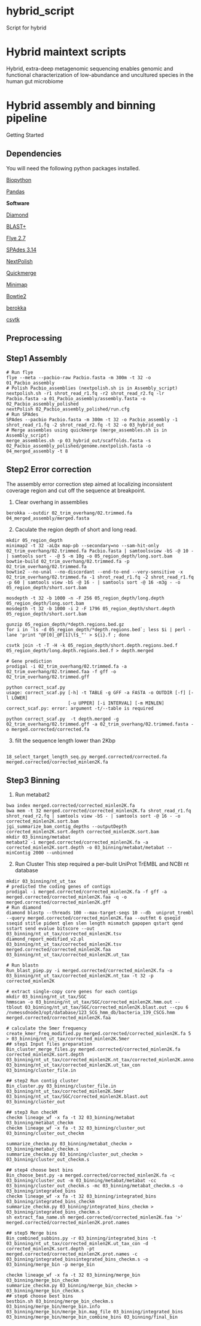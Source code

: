 # hybrid_script
Script for hybrid
# Hybrid maintext scripts
Hybrid, extra-deep metagenomic sequencing enables genomic and functional characterization of low-abundance and uncultured species in the human gut microbiome

# Hybrid assembly and binning pipeline
Getting Started 

## Dependencies
You will need the following python packages installed.

[Biopython](https://biopython.org/)

[Pandas](https://pandas.pydata.org/)

**Software**

[Diamond](https://github.com/bbuchfink/diamond)

[BLAST+](https://blast.ncbi.nlm.nih.gov/Blast.cgi?CMD=Web&PAGE_TYPE=BlastNews)

[Flye 2.7](https://github.com/fenderglass/Flye)

[SPAdes 3.14](https://github.com/ablab/spades)

[NextPolish](https://github.com/Nextomics/NextPolish)

[Quickmerge](https://github.com/mahulchak/quickmerge)

[Minimap](https://github.com/lh3/minimap)

[Bowtie2](https://github.com/BenLangmead/bowtie)

[berokka](https://github.com/tseemann/berokka)

[csvtk](https://github.com/shenwei356/csvtk)

## Preprocessing
## Step1 Assembly
```
# Run flye
flye --meta --pacbio-raw Pacbio.fasta -m 300m -t 32 -o 01_Pacbio_assembly
# Polish Pacbio_assemblies (nextpolish.sh is in Assembly_script)
nextpolish.sh -r1 shrot_read_r1.fq -r2 shrot_read_r2.fq -lr Pacbio.fasta -a 01_Pacbio_assembly/assembly.fasta -o 02_Pacbio_assembly_polished
nextPolish 02_Pacbio_assembly_polished/run.cfg
# Run SPAdes
SPAdes --pacbio Pacbio.fasta -m 300m -t 32 -o Pacbio_assembly -1 shrot_read_r1.fq -2 shrot_read_r2.fq -t 32 -o 03_hybrid_out
# Merge assembles using quickmerge (merge_assembles.sh is in Assembly_script)
merge_assembles.sh -p 03_hybrid_out/scaffolds.fasta -s 02_Pacbio_assembly_polished/genome.nextpolish.fasta -o 04_merged_assembly -t 8
```
## Step2 Error correction
The assembly error correction step aimed at localizing inconsistent coverage region and cut off the sequence at breakpoint.
1. Clear overhang in assemblies
```
berokka --outdir 02_trim_overhang/02.trimmed.fa 04_merged_assembly/merged.fasta
```
2. Caculate the region depth of short and long read.
```
mkdir 05_region_depth
minimap2 -t 32 -aLQx map-pb --secondary=no --sam-hit-only 02_trim_overhang/02.trimmed.fa Pacbio.fasta | samtoolsview -bS -@ 10 - | samtools sort - -@ 5 -m 10g -o 05_region_depth/long.sort.bam
bowtie-build 02_trim_overhang/02.trimmed.fa -p 02_trim_overhang/02.trimmed.fa
bowtie2 --no-unal --no-discordant --end-to-end --very-sensitive -x 02_trim_overhang/02.trimmed.fa -1 shrot_read_r1.fq -2 shrot_read_r1.fq -p 60 | samtools view -bS -@ 16 - | samtools sort -@ 16 -m3g - -o  05_region_depth/short.sort.bam

mosdepth -t 32 -b 1000 -n -F 256 05_region_depth/long.depth 05_region_depth/long.sort.bam
mosdepth -t 32 -b 1000 -i 2 -F 1796 05_region_depth/short.depth 05_region_depth/short.sort.bam

gunzip 05_region_depth/*depth.regions.bed.gz
for i in `ls -d 05_region_depth/*depth.regions.bed`; less $i | perl -lane 'print "@F[0]_@F[1]\t$_"' > ${i}.f ; done 

csvtk join -t -T -H -k 05_region_depth/short.depth.regions.bed.f 05_region_depth/long.depth.regions.bed.f > depth.merged

# Gene prediction
prodigal -i 02_trim_overhang/02.trimmed.fa -a 02_trim_overhang/02.trimmed.faa -f gff -o 02_trim_overhang/02.trimmed.gff
```

```
python correct_scaf.py 
usage: correct_scaf.py [-h] -t TABLE -g GFF -a FASTA -o OUTDIR [-f] [-l LOWER]
                       [-u UPPER] [-i INTERVAL] [-m MINLEN]
correct_scaf.py: error: argument -t/--table is required

python correct_scaf.py  -t depth.merged -g 02_trim_overhang/02.trimmed.gff -a 02_trim_overhang/02.trimmed.fasta -o merged.corrected/corrected.fa
``` 

3. filt the sequence length lower than 2Kbp
```

18_select_target_length_seq.py merged.corrected/corrected.fa merged.corrected/corrected_minlen2K.fa

```
## Step3 Binning
1. Run metabat2 
```
bwa index merged.corrected/corrected_minlen2K.fa 
bwa mem -t 32 merged.corrected/corrected_minlen2K.fa shrot_read_r1.fq shrot_read_r2.fq | samtools view -bS - | samtools sort -@ 16 - -o corrected_minlen2K.sort.bam
jgi_summarize_bam_contig_depths --outputDepth corrected_minlen2K.sort.depth corrected_minlen2K.sort.bam
mkdir 03_binning/metabat
metabat2 -i merged.corrected/corrected_minlen2K.fa -a corrected_minlen2K.sort.depth -o 03_binning/metabat/metabat --minContig 2000 --unbinned

```
2. Run Cluster
This step required a per-bulit UniProt TrEMBL and NCBI nt database 
```
mkdir 03_binning/nt_ut_tax
# predicted the coding genes of contigs
prodigal -i merged.corrected/corrected_minlen2K.fa -f gff -a merged.corrected/corrected_minlen2K.faa -q -o merged.corrected/corrected_minlen2K.gff 
# Run diamond
diamond blastp --threads 100 --max-target-seqs 10 --db  uniprot_trembl --query merged.corrected/corrected_minlen2K.faa --outfmt 6 qseqid sseqid stitle pident qlen slen length mismatch gapopen qstart qend sstart send evalue bitscore --out 03_binning/nt_ut_tax/corrected_minlen2K.tsv
diamond_report_modified_v2.pl 03_binning/nt_ut_tax/corrected_minlen2K.tsv merged.corrected/corrected_minlen2K.faa 03_binning/nt_ut_tax/corrected_minlen2K.ut_tax

# Run blastn
Run_blast_piep.py -i merged.corrected/corrected_minlen2K.fa -o 03_binning/nt_ut_tax/corrected_minlen2K.nt_tax -t 32 -p corrected_minlen2K 

# extract single-copy core genes for each contigs
mkdir 03_binning/nt_ut_tax/SGC
hmmscan -o 03_binning/nt_ut_tax/SGC/corrected_minlen2K.hmm.out --tblout 03_binning/nt_ut_tax/SGC/corrected_minlen2K.blast.out --cpu 6 /nvmessdnode3/opt/database/123_SCG_hmm_db/bacteria_139_CSCG.hmm merged.corrected/corrected_minlen2K.faa

# calculate the 5mer frequency 
create_kmer_freq_modified.py merged.corrected/corrected_minlen2K.fa 5 > 03_binning/nt_ut_tax/corrected_minlen2K.5mer
## step1 Input files preparation 
Bin_cluster_merge_files.py merged.corrected/corrected_minlen2K.fa corrected_minlen2K.sort.depth 03_binning/nt_ut_tax/corrected_minlen2K.nt_tax/corrected_minlen2K.anno.f 03_binning/nt_ut_tax/corrected_minlen2K.ut_tax_con 03_binning/cluster_file.in

## step2 Run contig cluster
Bin_cluster.py 03_binning/cluster_file.in 03_binning/nt_ut_tax/corrected_minlen2K.5mer 03_binning/nt_ut_tax/SGC/corrected_minlen2K.blast.out 03_binning/cluster_out

## step3 Run checkM
checkm lineage_wf -x fa -t 32 03_binning/metabat 03_binning/metabat_checkm
checkm lineage_wf -x fa -t 32 03_binning/cluster_out 03_binning/cluster_out_checkm 

summarize_checkm.py 03_binning/metabat_checkm > 03_binning/metabat_checkm.s 
summarize_checkm.py 03_binning/cluster_out_checkm > 03_binning/cluster_out_checkm.s 

## step4 choose best bins 
Bin_choose_best.py -a merged.corrected/corrected_minlen2K.fa -c 03_binning/cluster_out -m 03_binning/metabat/metabat -cc 03_binning/cluster_out_checkm.s -mc 03_binning/metabat_checkm.s -o 03_binning/integrated_bins
checkm lineage_wf -x fa -t 32 03_binning/integrated_bins 03_binning/integrated_bins_checkm 
summarize_checkm.py 03_binning/integrated_bins_checkm > 03_binning/integrated_bins_checkm.s
sh extract_faa_name.sh merged.corrected/corrected_minlen2K.faa '>' merged.corrected/corrected_minlen2K.prot.names

## step5 Merge bins
Bin_combined_subbins.py -r 03_binning/integrated_bins -t 03_binning/nt_ut_tax/corrected_minlen2K.ut_tax_con -d corrected_minlen2K.sort.depth -pt merged.corrected/corrected_minlen2K.prot.names -c 03_binning/integrated_binsintegrated_bins_checkm.s -o 03_binning/merge_bin -p merge_bin

checkm lineage_wf -x fa -t 32 03_binning/merge_bin 03_binning/merge_bin_checkm
summarize_checkm.py 03_binning/merge_bin_checkm > 03_binning/merge_bin_checkm.s
## step6 choose best bins 
bestbin.sh 03_binning/merge_bin_checkm.s 03_binning/merge_bin/merge_bin.info 03_binning/merge_bin/merge_bin.mag_file 03_binning/integrated_bins 03_binning/merge_bin/merge_bin_combine_bins 03_binning/final_bin
